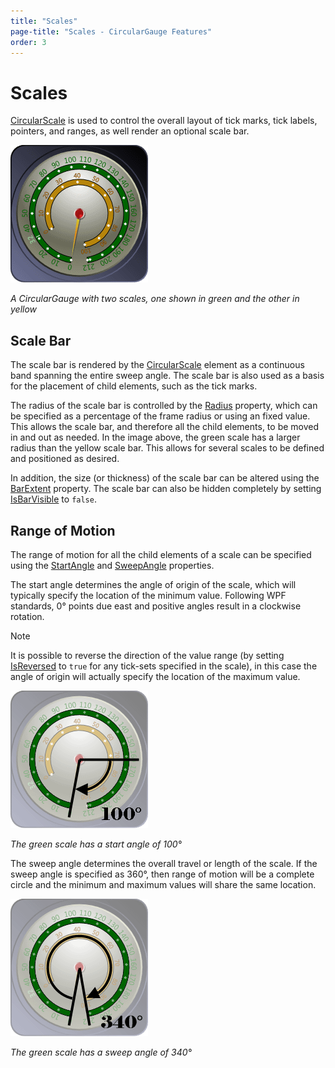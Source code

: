 ```yaml
---
title: "Scales"
page-title: "Scales - CircularGauge Features"
order: 3
---
```

# Scales

[CircularScale](xref:ActiproSoftware.Windows.Controls.Gauge.CircularScale) is used to control the overall layout of tick marks, tick labels, pointers, and ranges, as well render an optional scale bar.

![Screenshot](../images/circular-gauge-scales.gif)

*A CircularGauge with two scales, one shown in green and the other in yellow*

## Scale Bar

The scale bar is rendered by the [CircularScale](xref:ActiproSoftware.Windows.Controls.Gauge.CircularScale) element as a continuous band spanning the entire sweep angle. The scale bar is also used as a basis for the placement of child elements, such as the tick marks.

The radius of the scale bar is controlled by the [Radius](xref:ActiproSoftware.Windows.Controls.Gauge.CircularScale.Radius) property, which can be specified as a percentage of the frame radius or using an fixed value. This allows the scale bar, and therefore all the child elements, to be moved in and out as needed. In the image above, the green scale has a larger radius than the yellow scale bar. This allows for several scales to be defined and positioned as desired.

In addition, the size (or thickness) of the scale bar can be altered using the [BarExtent](xref:ActiproSoftware.Windows.Controls.Gauge.Primitives.ScaleBase.BarExtent) property. The scale bar can also be hidden completely by setting [IsBarVisible](xref:ActiproSoftware.Windows.Controls.Gauge.Primitives.ScaleBase.IsBarVisible) to `false`.

## Range of Motion

The range of motion for all the child elements of a scale can be specified using the [StartAngle](xref:ActiproSoftware.Windows.Controls.Gauge.CircularScale.StartAngle) and [SweepAngle](xref:ActiproSoftware.Windows.Controls.Gauge.CircularScale.SweepAngle) properties.

The start angle determines the angle of origin of the scale, which will typically specify the location of the minimum value.  Following WPF standards, 0° points due east and positive angles result in a clockwise rotation.

> [!NOTE]
> It is possible to reverse the direction of the value range (by setting [IsReversed](xref:ActiproSoftware.Windows.Controls.Gauge.Primitives.TickSetBase.IsReversed) to `true` for any tick-sets specified in the scale), in this case the angle of origin will actually specify the location of the maximum value.

![Screenshot](../images/circular-scale-start-angle.gif)

*The green scale has a start angle of 100°*

The sweep angle determines the overall travel or length of the scale. If the sweep angle is specified as 360°, then range of motion will be a complete circle and the minimum and maximum values will share the same location.

![Screenshot](../images/circular-scale-sweep-angle.gif)

*The green scale has a sweep angle of 340°*
